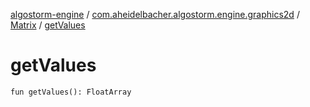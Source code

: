 [algostorm-engine](../../index.md) / [com.aheidelbacher.algostorm.engine.graphics2d](../index.md) / [Matrix](index.md) / [getValues](.)

# getValues

`fun getValues(): FloatArray`